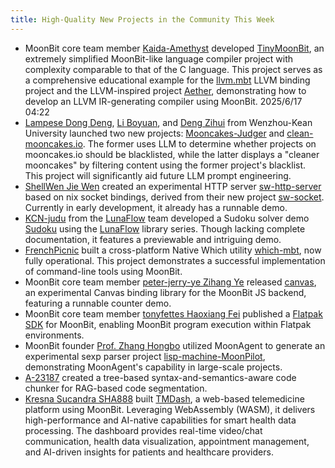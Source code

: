 ```yaml
---
title: High-Quality New Projects in the Community This Week
---
```


- MoonBit core team member [Kaida-Amethyst](https://github.com/Kaida-Amethyst) developed [TinyMoonBit](https://github.com/Kaida-Amethyst/TinyMoonbit), an extremely simplified MoonBit-like language compiler project with complexity comparable to that of the C language. This project serves as a comprehensive educational example for the [llvm.mbt](https://github.com/moonbitlang/llvm.mbt) LLVM binding project and the LLVM-inspired project [Aether](https://github.com/Kaida-Amethyst/Aether), demonstrating how to develop an LLVM IR-generating compiler using MoonBit. 2025/6/17 04:22  
- [Lampese Dong Deng](https://github.com/Lampese), [Li Boyuan](https://github.com/LilJordan23), and [Deng Zihui](https://github.com/orgs/WKU-LLM-Collections/people/dengjihui1) from Wenzhou-Kean University launched two new projects: [Mooncakes-Judger](https://github.com/WKU-MoonBit-AI-Collections/Mooncakes-Judger) and [clean-mooncakes.io](https://mooncakes.moonbit-community.com). The former uses LLM to determine whether projects on mooncakes.io should be blacklisted, while the latter displays a "cleaner mooncakes" by filtering content using the former project's blacklist. This project will significantly aid future LLM prompt engineering.  
- [ShellWen Jie Wen](https://github.com/ShellWen) created an experimental HTTP server [sw-http-server](https://github.com/moonbit-community/sw-http-server) based on nix socket bindings, derived from their new project [sw-socket](https://github.com/moonbit-community/sw-socket). Currently in early development, it already has a runnable demo.  
- [KCN-judu](https://github.com/KCN-judu) from the [LunaFlow](https://github.com/Luna-Flow) team developed a Sudoku solver demo [Sudoku](https://github.com/KCN-judu/Sudoku) using the [LunaFlow](https://github.com/Luna-Flow) library series. Though lacking complete documentation, it features a previewable and intriguing demo.  
- [FrenchPicnic](https://github.com/FrenchPicnic) built a cross-platform Native Which utility [which-mbt](https://github.com/moonbit-community/which-mbt), now fully operational. This project demonstrates a successful implementation of command-line tools using MoonBit.  
- MoonBit core team member [peter-jerry-ye Zihang Ye](https://github.com/peter-jerry-ye) released [canvas](https://github.com/peter-jerry-ye/canvas), an experimental Canvas binding library for the MoonBit JS backend, featuring a runnable counter demo.  
- MoonBit core team member [tonyfettes Haoxiang Fei](https://github.com/tonyfettes) published a [Flatpak SDK](https://github.com/tonyfettes/org.freedesktop.Sdk.Extension.moonbit) for MoonBit, enabling MoonBit program execution within Flatpak environments.  
- MoonBit founder [Prof. Zhang Hongbo](https://github.com/bobzhang) utilized MoonAgent to generate an experimental sexp parser project [lisp-machine-MoonPilot](https://github.com/bobzhang/lisp-machine-MoonPilot), demonstrating MoonAgent's capability in large-scale projects.  
- [A-23187](https://github.com/A-23187) created a tree-based syntax-and-semantics-aware code chunker for RAG-based code segmentation.  
- [Kresna Sucandra SHA888](https://github.com/SHA888) built [TMDash](https://github.com/SHA888/TMDash), a web-based telemedicine platform using MoonBit. Leveraging WebAssembly (WASM), it delivers high-performance and AI-native capabilities for smart health data processing. The dashboard provides real-time video/chat communication, health data visualization, appointment management, and AI-driven insights for patients and healthcare providers.
